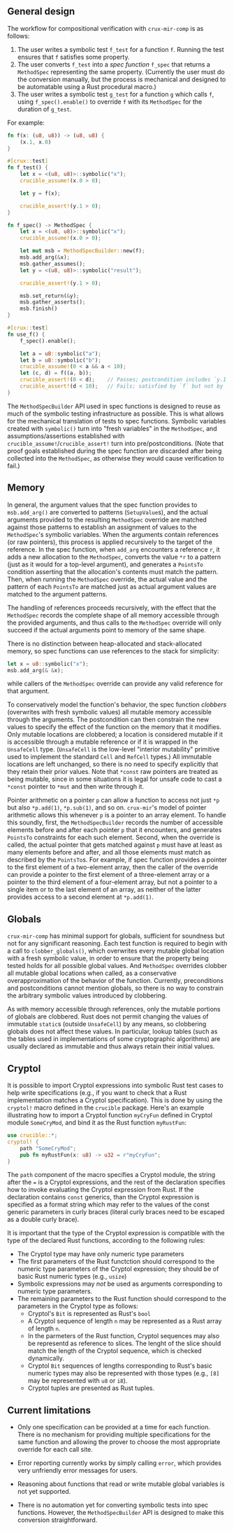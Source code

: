 ## General design

The workflow for compositional verification with `crux-mir-comp` is as follows:

 1. The user writes a symbolic test `f_test` for a function `f`.  Running the
    test ensures that `f` satisfies some property.
 2. The user converts `f_test` into a *spec function* `f_spec` that returns a
    `MethodSpec` representing the same property.  (Currently the user must do
    the conversion manually, but the process is mechanical and designed to be
    automatable using a Rust procedural macro.)
 3. The user writes a symbolic test `g_test` for a function `g` which calls
    `f`, using `f_spec().enable()` to override `f` with its `MethodSpec` for
    the duration of `g_test`.

For example:

```Rust
fn f(x: (u8, u8)) -> (u8, u8) {
    (x.1, x.0)
}

#[crux::test]
fn f_test() {
    let x = <(u8, u8)>::symbolic("x");
    crucible_assume!(x.0 > 0);

    let y = f(x);

    crucible_assert!(y.1 > 0);
}

fn f_spec() -> MethodSpec {
    let x = <(u8, u8)>::symbolic("x");
    crucible_assume!(x.0 > 0);

    let mut msb = MethodSpecBuilder::new(f);
    msb.add_arg(&x);
    msb.gather_assumes();
    let y = <(u8, u8)>::symbolic("result");

    crucible_assert!(y.1 > 0);

    msb.set_return(&y);
    msb.gather_asserts();
    msb.finish()
}

#[crux::test]
fn use_f() {
    f_spec().enable();

    let a = u8::symbolic("a");
    let b = u8::symbolic("b");
    crucible_assume!(0 < a && a < 10);
    let (c, d) = f((a, b));
    crucible_assert!(0 < d);    // Passes; postcondition includes `y.1 > 0`
    crucible_assert!(d < 10);   // Fails; satisfied by `f` but not by `f_spec`
}
```

The `MethodSpecBuilder` API used in spec functions is designed to reuse as much
of the symbolic testing infrastructure as possible.  This is what allows for
the mechanical translation of tests to spec functions.  Symbolic variables
created with `symbolic()` turn into "fresh variables" in the `MethodSpec`, and
assumptions/assertions established with `crucible_assume!`/`crucible_assert!`
turn into pre/postconditions.  (Note that proof goals established during the
spec function are discarded after being collected into the `MethodSpec`, as
otherwise they would cause verification to fail.)


## Memory

In general, the argument values that the spec function provides to
`msb.add_arg()` are converted to patterns (`SetupValue`s), and the actual
arguments provided to the resulting `MethodSpec` override are matched against
those patterns to establish an assignment of values to the `MethodSpec`'s
symbolic variables.  When the arguments contain references (or raw pointers),
this process is applied recursively to the target of the reference.  In the
spec function, when `add_arg` encounters a reference `r`, it adds a new
allocation to the `MethodSpec`, converts the value `*r` to a pattern (just as
it would for a top-level argument), and generates a `PointsTo` condition
asserting that the allocation's contents must match the pattern.  Then, when
running the `MethodSpec` override, the actual value and the pattern of each
`PointsTo` are matched just as actual argument values are matched to the
argument patterns.

The handling of references proceeds recursively, with the effect that the
`MethodSpec` records the complete shape of all memory accessible through the
provided arguments, and thus calls to the `MethodSpec` override will only
succeed if the actual arguments point to memory of the same shape.

There is no distinction between heap-allocated and stack-allocated memory, so
spec functions can use references to the stack for simplicity:
```Rust
let x = u8::symbolic("x");
msb.add_arg(& &x);
```
while callers of the `MethodSpec` override can provide any valid reference for
that argument.

To conservatively model the function's behavior, the spec function *clobbers*
(overwrites with fresh symbolic values) all mutable memory accessible through
the arguments.  The postcondition can then constrain the new values to specify
the effect of the function on the memory that it modifies.  Only mutable
locations are clobbered; a location is considered mutable if it is accessible
through a mutable reference or if it is wrapped in the `UnsafeCell` type.
(`UnsafeCell` is the low-level "interior mutability" primitive used to
implement the standard `Cell` and `RefCell` types.)  All immutable locations
are left unchanged, so there is no need to specify explicitly that they retain
their prior values.  Note that `*const` raw pointers are treated as being
mutable, since in some situations it is legal for unsafe code to cast a
`*const` pointer to `*mut` and then write through it.

Pointer arithmetic on a pointer `p` can allow a function to access not just
`*p` but also `*p.add(1)`, `*p.sub(1)`, and so on.  `crux-mir`'s model of
pointer arithmetic allows this whenever `p` is a pointer to an array element.
To handle this soundly, first, the `MethodSpecBuilder` records the number of
accessible elements before and after each pointer `p` that it encounters, and
generates `PointsTo` constraints for each such element.  Second, when the
override is called, the actual pointer that gets matched against `p` must have
at least as many elements before and after, and all those elements must match
as described by the `PointsTo`s.  For example, if spec function provides a
pointer to the first element of a two-element array, then the caller of the
override can provide a pointer to the first element of a three-element array or
a pointer to the third element of a four-element array, but not a pointer to a
single item or to the last element of an array, as neither of the latter
provides access to a second element at `*p.add(1)`.


## Globals

`crux-mir-comp` has minimal support for globals, sufficient for soundness but
not for any significant reasoning.  Each test function is required to begin
with a call to `clobber_globals()`, which overwrites every mutable global
location with a fresh symbolic value, in order to ensure that the property
being tested holds for all possible global values.  And `MethodSpec` overrides
clobber all mutable global locations when called, as a conservative
overapproximation of the behavior of the function.  Currently, preconditions
and postconditions cannot mention globals, so there is no way to constrain the
arbitrary symbolic values introduced by clobbering.

As with memory accessible through references, only the mutable portions of
globals are clobbered.  Rust does not permit changing the values of immutable
`static`s (outside `UnsafeCell`) by any means, so clobbering globals does not
affect these values.  In particular, lookup tables (such as the tables used in
implementations of some cryptographic algorithms) are usually declared as
immutable and thus always retain their initial values.


## Cryptol

It is possible to import Cryptol expressions into symbolic Rust test cases to
help write specifications (e.g., if you want to check that a Rust implementation
matches a Cryptol specification).  This is done by using the `cryptol!` macro
defined in the `crucible` package.  Here's an example illustrating how to
import a Cryptol function `myCryFun` defined in Cryptol module `SomeCryMod`,
and bind it as the Rust function `myRustFun`:

```Rust
use crucible::*;
cryptol! {
    path "SomeCryMod";
    pub fn myRustFun(x: u8) -> u32 = r"myCryFun";
}
```

Тhe `path` component of the macro specifies a Cryptol module,
the string after the `=` is a Cryptol expressions, and the rest of the
declaration specifies how to invoke evaluating the Cryptol expression from
Rust.  If the declaration contains `const` generics, than the Cryptol expression
is specified as a format string which may refer to the values of the const
generic parameters in curly braces (literal curly braces need to be escaped
as a double curly brace).

It is important that the type of the Cryptol expression is compatible
with the type of the declared Rust functions, according to the following
rules:

  * The Cryptol type may have only numeric type parameters
  * The first parameters of the Rust functction should correspond to the
    numeric type parameters of the Cryptol expression; they should be
    of basic Rust numeric types (e.g., `usize`)
  * Symbolic expressions may *not* be used as arguments corresponding to
    numeric type parameters.
  * The remaining parameters to the Rust function should correspond to the
    parameters in the Cryptol type as follows:
      * Cryptol's `Bit` is represented as Rust's `bool`
      * A Cryptol sequence of length `n` may be represented as a Rust
        array of length `n`.
      * In the parmeters of the Rust function, Cryptol sequences may also
        be representd as reference to slices.  The lenght of the slice should
        match the length of the Cryptol sequence, which is checked dynamically.
      * Cryptol `Bit` sequences of lengths corresponding to Rust's basic
        numeric types may also be represented with those types
        (e.g., `[8]` may be represented with `u8` or `i8`).
      * Cryptol tuples are presented as Rust tuples.


## Current limitations

* Only one specification can be provided at a time for each function.  There is
  no mechanism for providing multiple specifications for the same function and
  allowing the prover to choose the most appropriate override for each call
  site.

* Error reporting currently works by simply calling `error`, which provides
  very unfriendly error messages for users.

* Reasoning about functions that read or write mutable global variables is not
  yet supported.

* There is no automation yet for converting symbolic tests into spec functions.
  However, the `MethodSpecBuilder` API is designed to make this conversion
  straightforward.

